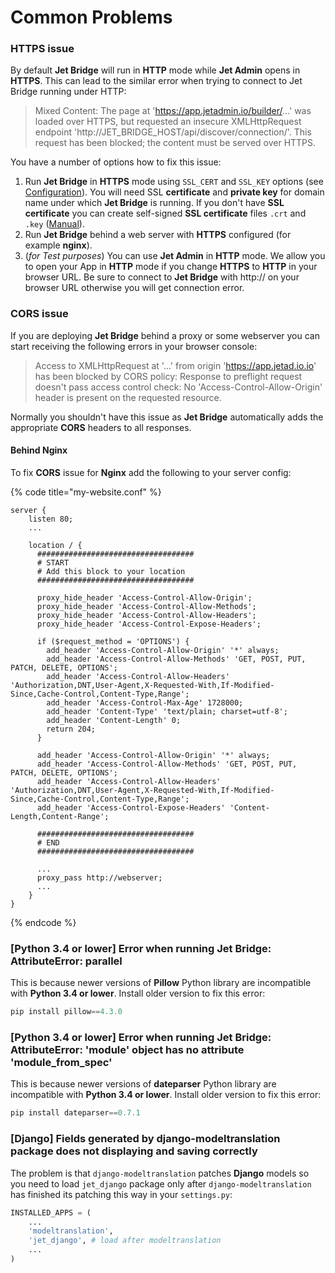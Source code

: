 # Common Problems

### HTTPS issue

By default **Jet Bridge** will run in **HTTP** mode while **Jet Admin** opens in **HTTPS**. This can lead to the similar error when trying to connect to Jet Bridge running under HTTP:

> Mixed Content: The page at 'https://app.jetadmin.io/builder/...' was loaded over HTTPS, but requested an insecure XMLHttpRequest endpoint 'http://JET\_BRIDGE\_HOST/api/discover/connection/'. This request has been blocked; the content must be served over HTTPS.

You have a number of options how to fix this issue:

1. Run **Jet Bridge** in **HTTPS** mode using `SSL_CERT` and `SSL_KEY` options (see [Configuration](configuration.md)). You will need SSL **certificate** and **private key** for domain name under which **Jet Bridge** is running. If you don't have **SSL certificate** you can create self-signed **SSL certificate** files `.crt` and `.key` ([Manual](https://www.digitalocean.com/community/tutorials/how-to-create-a-self-signed-ssl-certificate-for-nginx-in-ubuntu-22-04)).
2. Run **Jet Bridge** behind a web server with **HTTPS** configured (for example **nginx**).
3. (_for Test purposes_) You can use **Jet Admin** in **HTTP** mode. We allow you to open your App in **HTTP** mode if you change **HTTPS** to **HTTP** in your browser URL. Be sure to connect to **Jet Bridge** with http:// on your browser URL otherwise you will get connection error.

### CORS issue

If you are deploying **Jet Bridge** behind a proxy or some webserver you can start receiving the following errors in your browser console:

> Access to XMLHttpRequest at '...' from origin 'https://app.jetad.io.io' has been blocked by CORS policy: Response to preflight request doesn't pass access control check: No 'Access-Control-Allow-Origin' header is present on the requested resource.

Normally you shouldn't have this issue as **Jet Bridge** automatically adds the appropriate **CORS** headers to all responses.

#### Behind Nginx

To fix **CORS** issue for **Nginx** add the following to your server config:

{% code title="my-website.conf" %}
```
server {
    listen 80;
    ...

    location / {
      ###################################
      # START
      # Add this block to your location
      ###################################
      
      proxy_hide_header 'Access-Control-Allow-Origin';
      proxy_hide_header 'Access-Control-Allow-Methods';
      proxy_hide_header 'Access-Control-Allow-Headers';
      proxy_hide_header 'Access-Control-Expose-Headers';

      if ($request_method = 'OPTIONS') {
        add_header 'Access-Control-Allow-Origin' '*' always;
        add_header 'Access-Control-Allow-Methods' 'GET, POST, PUT, PATCH, DELETE, OPTIONS';
        add_header 'Access-Control-Allow-Headers' 'Authorization,DNT,User-Agent,X-Requested-With,If-Modified-Since,Cache-Control,Content-Type,Range';
        add_header 'Access-Control-Max-Age' 1728000;
        add_header 'Content-Type' 'text/plain; charset=utf-8';
        add_header 'Content-Length' 0;
        return 204;
      }

      add_header 'Access-Control-Allow-Origin' '*' always;
      add_header 'Access-Control-Allow-Methods' 'GET, POST, PUT, PATCH, DELETE, OPTIONS';
      add_header 'Access-Control-Allow-Headers' 'Authorization,DNT,User-Agent,X-Requested-With,If-Modified-Since,Cache-Control,Content-Type,Range';
      add_header 'Access-Control-Expose-Headers' 'Content-Length,Content-Range';
      
      ###################################
      # END
      ###################################
      
      ...
      proxy_pass http://webserver;
      ...
    }
}
```
{% endcode %}

### \[Python 3.4 or lower] Error when running Jet Bridge: AttributeError: parallel

This is because newer versions of **Pillow** Python library are incompatible with **Python 3.4 or lower**. Install older version to fix this error:

```python
pip install pillow==4.3.0
```

### \[Python 3.4 or lower] Error when running Jet Bridge: AttributeError: 'module' object has no attribute 'module\_from\_spec'

This is because newer versions of **dateparser** Python library are incompatible with **Python 3.4 or lower**. Install older version to fix this error:

```python
pip install dateparser==0.7.1
```

### \[Django] Fields generated by django-modeltranslation package does not displaying and saving correctly

The problem is that `django-modeltranslation` patches **Django** models so you need to load `jet_django` package only after `django-modeltranslation` has finished its patching this way in your `settings.py`:

```python
INSTALLED_APPS = (
    ...
    'modeltranslation',
    'jet_django', # load after modeltranslation
    ...
)
```
